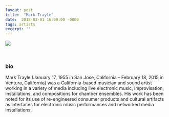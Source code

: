 ```yaml
---
layout: post
title:  "Mark Trayle"
date:  2018-03-01 16:00:00 -0800
tags: artists
excerpt: ''
---
```


![]({{site.url}}/assets/mtrayle.jpg)

<br/>


### bio
Mark Trayle (January 17, 1955 in San Jose, California – February 18, 2015 in Ventura, California) was a California-based musician and sound artist working in a variety of media including live electronic music, improvisation, installations, and compositions for chamber ensembles. His work has been noted for its use of re-engineered consumer products and cultural artifacts as interfaces for electronic music performances and networked media installations.
